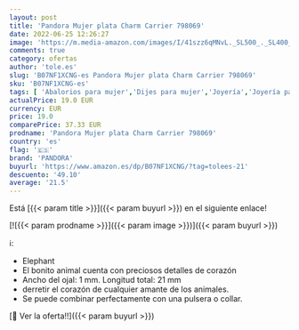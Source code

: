 ```yaml
---
layout: post
title: 'Pandora Mujer plata Charm Carrier 798069'
date: 2022-06-25 12:26:27
image: 'https://m.media-amazon.com/images/I/41szz6qMNvL._SL500_._SL400_.jpg'
comments: true
category: ofertas
author: 'tole.es'
slug: 'B07NF1XCNG-es Pandora Mujer plata Charm Carrier 798069'
sku: 'B07NF1XCNG-es'
tags: [ 'Abalorios para mujer','Dijes para mujer','Joyería','Joyería para mujer','pandora','🇪🇸', ]
actualPrice: 19.0 EUR
currency: EUR
price: 19.0
comparePrice: 37.33 EUR
prodname: 'Pandora Mujer plata Charm Carrier 798069'
country: 'es'
flag: '🇪🇸'
brand: 'PANDORA'
buyurl: 'https://www.amazon.es/dp/B07NF1XCNG/?tag=tolees-21'
descuento: '49.10'
average: '21.5'
---
```


Está [{{< param title >}}]({{< param buyurl >}}) en el siguiente enlace!

[![{{< param prodname >}}]({{< param image >}})]({{< param buyurl >}})

ℹ️:

- Elephant
- El bonito animal cuenta con preciosos detalles de corazón
- Ancho del ojal: 1 mm. Longitud total: 21 mm
- derretir el corazón de cualquier amante de los animales.
- Se puede combinar perfectamente con una pulsera o collar.

[🛒 Ver la oferta!!]({{< param buyurl >}})
